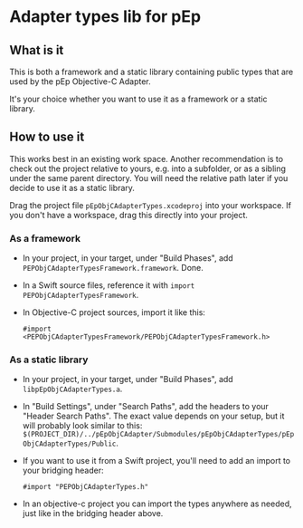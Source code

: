 # Adapter types lib for pEp

## What is it

This is both a framework and a static library containing public types that are used by the pEp Objective-C Adapter.

It's your choice whether you want to use it as a framework or a static library.

## How to use it

This works best in an existing work space. Another recommendation is to check out the project relative to yours, e.g. into a subfolder, or as a sibling under the same parent directory. You will need the relative path later if you decide to use it as a static library.

Drag the project file `pEpObjCAdapterTypes.xcodeproj` into your workspace. If you don't have a workspace, drag this directly into your project.

### As a framework

* In your project, in your target, under "Build Phases", add `PEPObjCAdapterTypesFramework.framework`. Done.
* In a Swift source files, reference it with `import PEPObjCAdapterTypesFramework`.
* In Objective-C project sources, import it like this:

  ```objc
  #import <PEPObjCAdapterTypesFramework/PEPObjCAdapterTypesFramework.h>
  ```

### As a static library

* In your project, in your target, under "Build Phases", add `libpEpObjCAdapterTypes.a`.
* In "Build Settings", under "Search Paths", add the headers to your "Header Search Paths". The exact value depends on your setup, but it will probably look similar to this: `$(PROJECT_DIR)/../pEpObjCAdapter/Submodules/pEpObjCAdapterTypes/pEpObjCAdapterTypes/Public`.
* If you want to use it from a Swift project, you'll need to add an import to your bridging header:

    ```objc
    #import "PEPObjCAdapterTypes.h"
    ```

* In an objective-c project you can import the types anywhere as needed, just like in the bridging header above.
